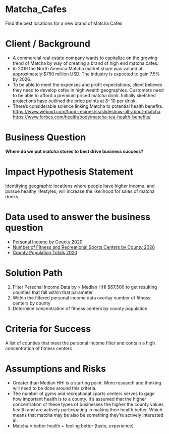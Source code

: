 # Matcha_Cafes
Find the best locations for a new brand of Matcha Cafes

# Client / Background
- A commercial real estate company wants to capitalize on the growing trend of Matcha by way of creating a brand of high end matcha cafes. 
- In 2019 the North America Matcha market share was valued at approximately $750 million USD. The industry is expected to gain 7.5% by 2026. 
- To be able to meet the expenses and profit expectations, client believes they need to develop cafes in high wealth geographies. Customers need to be able to afford a premium priced matcha drink. Initially sketched projections have outlined the price points at $8-$10 per drink.
- There’s considerable science linking Matcha to potential health benefits. https://www.webmd.com/food-recipes/ss/slideshow-all-about-matcha.  https://www.forbes.com/health/body/matcha-tea-health-benefits/

# Business Question 
**Where do we put matcha stores to best drive business success?**

# Impact Hypothesis Statement
Identifying geographic locations where people have higher income, and pursue healthy lifestyles, will increase the likelihood for sales of matcha drinks. 

# Data used to answer the business question
- [Personal Income by County 2020 ](https://www.bea.gov/data/income-saving/personal-income-county-metro-and-other-areas)
- [Number of Fitness and Recreational Sports Centers by County 2020](https://www.naics.com/naics-code-description/?code=713940)
- [County Population Totals 2020](https://www.census.gov/data/tables/time-series/demo/popest/2020s-counties-total.html)

# Solution Path
1. Filter Personal Income Data by > Median HHI $67,500 to get resulting counties that fall within that parameter
2. Within the filtered personal income data overlay number of fitness centers by county
3. Determine concentration of fitness centers by county population

# Criteria for Success
A list of counties that meet the personal income filter and contain a high concentration of fitness centers

# Assumptions and Risks 
- Greater than Median HHI is a starting point. More research and thinking will need to be done around this criteria. 
- The number of gyms and recreational sports centers serves to gage how important health is to a county. It’s assumed that the higher concentration of these types of businesses the higher the county values health and are actively participating in making their health better.  Which means that matcha may be also be something they’re actively interested in. 
- Matcha = better health  + feeling better (taste, experience) 

 









